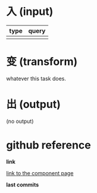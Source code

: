 # 入 (input)

| type | query |
|------|-------|
|  |  |

# 变 (transform)

whatever this task does.

# 出 (output)

(no output)

# github reference

**link**

[link to the component page](#)

**last commits**

<div id='commits' data-path='local path to resource'></div>
<script src='../../js/commits.js' async></script>
